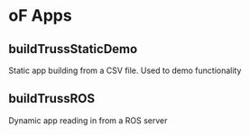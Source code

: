 # oF Apps

## buildTrussStaticDemo
Static app building from a CSV file. Used to demo functionality

## buildTrussROS
Dynamic app reading in from a ROS server
